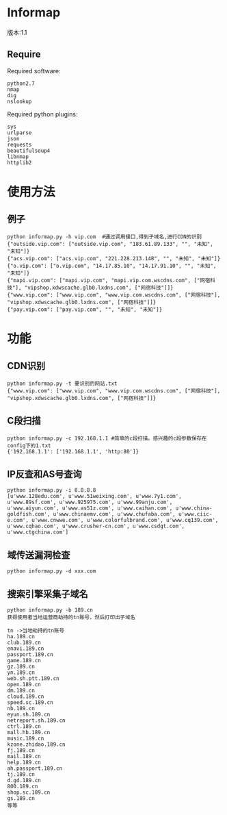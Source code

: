 Informap
===================================  
版本:1.1

Require
----------------------------------- 
Required software:
```
python2.7
nmap
dig
nslookup
```

Required python plugins:
```
sys
urlparse
json
requests
beautifulsoup4
libnmap
httplib2
```

使用方法
===================================  
例子 
----------------------------------- 
```
python informap.py -h vip.com  #通过调用接口,得到子域名,进行CDN的识别 
{"outside.vip.com": ["outside.vip.com", "183.61.89.133", "", "未知", "未知"]}
{"acs.vip.com": ["acs.vip.com", "221.228.213.148", "", "未知", "未知"]}
{"o.vip.com": ["o.vip.com", "14.17.85.10", "14.17.91.10", "", "未知", "未知"]}
{"mapi.vip.com": ["mapi.vip.com", "mapi.vip.com.wscdns.com", ["网宿科技"], "vipshop.xdwscache.glb0.lxdns.com", ["网宿科技"]]}
{"www.vip.com": ["www.vip.com", "www.vip.com.wscdns.com", ["网宿科技"], "vipshop.xdwscache.glb0.lxdns.com", ["网宿科技"]]}
{"pay.vip.com": ["pay.vip.com", "", "未知", "未知"]}
```
功能
===================================
CDN识别    
----------------------------------- 
```
python informap.py -t 要识别的网站.txt 
{"www.vip.com": ["www.vip.com", "www.vip.com.wscdns.com", ["网宿科技"], "vipshop.xdwscache.glb0.lxdns.com", ["网宿科技"]]}
```
C段扫描
----------------------------------- 
```
python informap.py -c 192.168.1.1 #简单的c段扫描。感兴趣的c段参数保存在config下的1.txt
{'192.168.1.1': ['192.168.1.1', 'http:80']}
```
IP反查和AS号查询
----------------------------------- 
```
python informap.py -i 8.8.8.8 
[u'www.128edu.com', u'www.51weixing.com', u'www.7y1.com', u'www.89sf.com', u'www.925975.com', u'www.99anju.com', u'www.aiyun.com', u'www.as51z.com', u'www.caihan.com', u'www.china-goldfish.com', u'www.chinaemv.com', u'www.chufaba.com', u'www.ciic-e.com', u'www.cnwwe.com', u'www.colorfulbrand.com', u'www.cq139.com', u'www.cqhao.com', u'www.crusher-cn.com', u'www.csdgt.com', u'www.ctgchina.com']

```
域传送漏洞检查
----------------------------------- 
```
python informap.py -d xxx.com
```
搜索引擎采集子域名
-----------------------------------
```
python informap.py -b 189.cn
获得使用者当地运营商劫持的tn账号，然后打印出子域名

tn ->当地劫持的tn账号
ha.189.cn
club.189.cn
enavi.189.cn
passport.189.cn
game.189.cn
gz.189.cn
yn.189.cn
web.sh.ptt.189.cn
open.189.cn
dm.189.cn
cloud.189.cn
speed.sc.189.cn
nb.189.cn
eyun.sh.189.cn
netreport.sh.189.cn
ctrl.189.cn
mall.hb.189.cn
music.189.cn
kzone.zhidao.189.cn
fj.189.cn
mail.189.cn
help.189.cn
ah.passport.189.cn
tj.189.cn
d.gd.189.cn
800.189.cn
shop.sc.189.cn
gs.189.cn
等等
```
